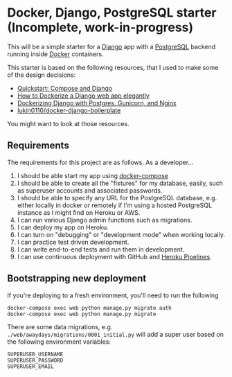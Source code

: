 # Docker, Django, PostgreSQL starter (Incomplete, work-in-progress)

This will be a simple starter for a
[Django](https://www.djangoproject.com/) app with a
[PostgreSQL](https://www.postgresql.org/) backend
running inside [Docker](https://www.docker.com/)
containers.

This starter is based on the following resources,
that I used to make some of the design decisions:

- [Quickstart: Compose and Django](https://docs.docker.com/compose/django/)
- [How to Dockerize a Django web app elegantly](https://medium.com/faun/tech-edition-how-to-dockerize-a-django-web-app-elegantly-924c0b83575d)
- [Dockerizing Django with Postgres, Gunicorn, and Nginx](https://testdriven.io/blog/dockerizing-django-with-postgres-gunicorn-and-nginx/)
- [lukin0110/docker-django-boilerplate](https://github.com/lukin0110/docker-django-boilerplate)

You might want to look at those resources.

## Requirements

The requirements for this project are as follows. As a developer...

1. I should be able start my app using [docker-compose](https://docs.docker.com/compose/)
2. I should be able to create all the "fixtures" for my database, easily, such
   as superuser accounts and associated passwords.
3. I should be able to specify any URL for the PostgreSQL database, e.g.
   either locally in docker or remotely if I'm using a hosted PostgreSQL
   instance as I might find on Heroku or AWS.
4. I can run various Django admin functions such as migrations.
5. I can deploy my app on Heroku.
6. I can turn on "debugging" or "development mode" when working locally.
7. I can practice test driven development.
8. I can write end-to-end tests and run them in development.
9. I can use continuous deployment with GitHub and [Heroku Pipelines](https://devcenter.heroku.com/articles/pipelines).

## Bootstrapping new deployment

If you're deploying to a fresh environment, you'll
need to run the following

```
docker-compose exec web python manage.py migrate auth
docker-compose exec web python manage.py migrate
```

There are some data migrations, e.g. `./web/awaydays/migrations/0001_initial.py` will add a super user based on the following
environment variables:

```
SUPERUSER_USERNAME
SUPERUSER_PASSWORD
SUPERUSER_EMAIL
```
